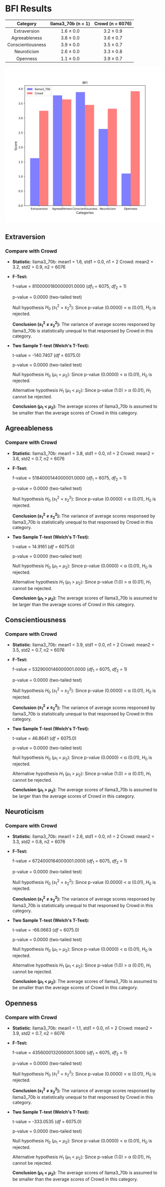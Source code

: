 # BFI Results

| Category | llama3_70b (n = 1) | Crowd (n = 6076) |
| :---: | :---: | :---: |
| Extraversion | 1.6 $\pm$ 0.0 | 3.2 $\pm$ 0.9 | 
| Agreeableness | 3.8 $\pm$ 0.0 | 3.6 $\pm$ 0.7 | 
| Conscientiousness | 3.9 $\pm$ 0.0 | 3.5 $\pm$ 0.7 | 
| Neuroticism | 2.6 $\pm$ 0.0 | 3.3 $\pm$ 0.8 | 
| Openness | 1.1 $\pm$ 0.0 | 3.9 $\pm$ 0.7 | 


![Bar Chart](figures/llama3_70b-BFI-21111.png "Bar Chart of llama3_70b on BFI")

## Extraversion
### Compare with Crowd

- **Statistic**:
llama3_70b:	mean1 = 1.6,	std1 = 0.0,	n1 = 2
Crowd:	mean2 = 3.2,	std2 = 0.9,	n2 = 6076

- **F-Test:**

	f-value = 8100000180000001.0000	($df_1$ = 6075, $df_2$ = 1)

	p-value = 0.0000	(two-tailed test)

	Null hypothesis $H_0$ ($s_1^2$ = $s_2^2$): 	Since p-value (0.0000) < α (0.01), $H_0$ is rejected.

	**Conclusion ($s_1^2$ ≠ $s_2^2$):** The variance of average scores responsed by llama3_70b is statistically unequal to that responsed by Crowd in this category.

- **Two Sample T-test (Welch's T-Test):**

	t-value = -140.7407	($df$ = 6075.0)

	p-value = 0.0000	(two-tailed test)

	Null hypothesis $H_0$ ($µ_1$ = $µ_2$): Since p-value (0.0000) < α (0.01), $H_0$ is rejected.

	Alternative hypothesis $H_1$ ($µ_1$ < $µ_2$): 	Since p-value (1.0) > α (0.01), $H_1$ cannot be rejected.

	**Conclusion ($µ_1$ < $µ_2$):** The average scores of llama3_70b is assumed to be smaller than the average scores of Crowd in this category.

## Agreeableness
### Compare with Crowd

- **Statistic**:
llama3_70b:	mean1 = 3.8,	std1 = 0.0,	n1 = 2
Crowd:	mean2 = 3.6,	std2 = 0.7,	n2 = 6076

- **F-Test:**

	f-value = 5184000144000001.0000	($df_1$ = 6075, $df_2$ = 1)

	p-value = 0.0000	(two-tailed test)

	Null hypothesis $H_0$ ($s_1^2$ = $s_2^2$): 	Since p-value (0.0000) < α (0.01), $H_0$ is rejected.

	**Conclusion ($s_1^2$ ≠ $s_2^2$):** The variance of average scores responsed by llama3_70b is statistically unequal to that responsed by Crowd in this category.

- **Two Sample T-test (Welch's T-Test):**

	t-value = 14.9161	($df$ = 6075.0)

	p-value = 0.0000	(two-tailed test)

	Null hypothesis $H_0$ ($µ_1$ = $µ_2$): Since p-value (0.0000) < α (0.01), $H_0$ is rejected.

	Alternative hypothesis $H_1$ ($µ_1$ > $µ_2$): 	Since p-value (1.0) > α (0.01), $H_1$ cannot be rejected.

	**Conclusion ($µ_1$ > $µ_2$):** The average scores of llama3_70b is assumed to be larger than the average scores of Crowd in this category.

## Conscientiousness
### Compare with Crowd

- **Statistic**:
llama3_70b:	mean1 = 3.9,	std1 = 0.0,	n1 = 2
Crowd:	mean2 = 3.5,	std2 = 0.7,	n2 = 6076

- **F-Test:**

	f-value = 5329000146000001.0000	($df_1$ = 6075, $df_2$ = 1)

	p-value = 0.0000	(two-tailed test)

	Null hypothesis $H_0$ ($s_1^2$ = $s_2^2$): 	Since p-value (0.0000) < α (0.01), $H_0$ is rejected.

	**Conclusion ($s_1^2$ ≠ $s_2^2$):** The variance of average scores responsed by llama3_70b is statistically unequal to that responsed by Crowd in this category.

- **Two Sample T-test (Welch's T-Test):**

	t-value = 46.8641	($df$ = 6075.0)

	p-value = 0.0000	(two-tailed test)

	Null hypothesis $H_0$ ($µ_1$ = $µ_2$): Since p-value (0.0000) < α (0.01), $H_0$ is rejected.

	Alternative hypothesis $H_1$ ($µ_1$ > $µ_2$): 	Since p-value (1.0) > α (0.01), $H_1$ cannot be rejected.

	**Conclusion ($µ_1$ > $µ_2$):** The average scores of llama3_70b is assumed to be larger than the average scores of Crowd in this category.

## Neuroticism
### Compare with Crowd

- **Statistic**:
llama3_70b:	mean1 = 2.6,	std1 = 0.0,	n1 = 2
Crowd:	mean2 = 3.3,	std2 = 0.8,	n2 = 6076

- **F-Test:**

	f-value = 6724000164000001.0000	($df_1$ = 6075, $df_2$ = 1)

	p-value = 0.0000	(two-tailed test)

	Null hypothesis $H_0$ ($s_1^2$ = $s_2^2$): 	Since p-value (0.0000) < α (0.01), $H_0$ is rejected.

	**Conclusion ($s_1^2$ ≠ $s_2^2$):** The variance of average scores responsed by llama3_70b is statistically unequal to that responsed by Crowd in this category.

- **Two Sample T-test (Welch's T-Test):**

	t-value = -66.0663	($df$ = 6075.0)

	p-value = 0.0000	(two-tailed test)

	Null hypothesis $H_0$ ($µ_1$ = $µ_2$): Since p-value (0.0000) < α (0.01), $H_0$ is rejected.

	Alternative hypothesis $H_1$ ($µ_1$ < $µ_2$): 	Since p-value (1.0) > α (0.01), $H_1$ cannot be rejected.

	**Conclusion ($µ_1$ < $µ_2$):** The average scores of llama3_70b is assumed to be smaller than the average scores of Crowd in this category.

## Openness
### Compare with Crowd

- **Statistic**:
llama3_70b:	mean1 = 1.1,	std1 = 0.0,	n1 = 2
Crowd:	mean2 = 3.9,	std2 = 0.7,	n2 = 6076

- **F-Test:**

	f-value = 4356000132000001.5000	($df_1$ = 6075, $df_2$ = 1)

	p-value = 0.0000	(two-tailed test)

	Null hypothesis $H_0$ ($s_1^2$ = $s_2^2$): 	Since p-value (0.0000) < α (0.01), $H_0$ is rejected.

	**Conclusion ($s_1^2$ ≠ $s_2^2$):** The variance of average scores responsed by llama3_70b is statistically unequal to that responsed by Crowd in this category.

- **Two Sample T-test (Welch's T-Test):**

	t-value = -333.0535	($df$ = 6075.0)

	p-value = 0.0000	(two-tailed test)

	Null hypothesis $H_0$ ($µ_1$ = $µ_2$): Since p-value (0.0000) < α (0.01), $H_0$ is rejected.

	Alternative hypothesis $H_1$ ($µ_1$ < $µ_2$): 	Since p-value (1.0) > α (0.01), $H_1$ cannot be rejected.

	**Conclusion ($µ_1$ < $µ_2$):** The average scores of llama3_70b is assumed to be smaller than the average scores of Crowd in this category.

